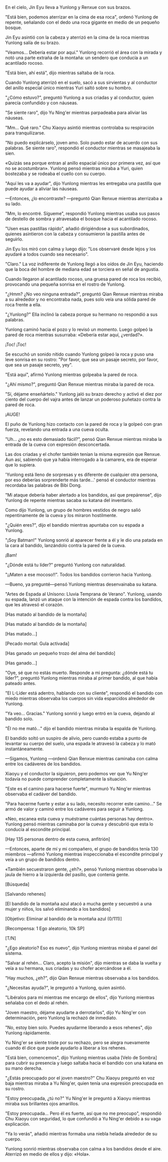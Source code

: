 
En el cielo, Jin Eyu lleva a Yunlong y Renxue con sus brazos.

"Está bien, podemos aterrizar en la cima de esa roca", ordenó Yunlong de repente, señalando con el dedo una roca gigante en medio de un pequeño bosque.

Jin Eyu asintió con la cabeza y aterrizó en la cima de la roca mientras Yunlong salía de su brazo.

"Veamos... Debería estar por aquí." Yunlong recorrió el área con la mirada y notó una parte extraña de la montaña: un sendero que conducía a un acantilado rocoso.

"Está bien, ahí está", dijo mientras saltaba de la roca.

Cuando Yunlong aterrizó en el suelo, sacó a sus sirvientas y al conductor del anillo especial único mientras Yuri saltó sobre su hombro.

"¿Cómo estuvo?", preguntó Yunlong a sus criadas y al conductor, quien parecía confundido y con náuseas.

"Se siente raro", dijo Yu Ning'er mientras parpadeaba para aliviar las náuseas.

"Mm... Qué raro." Chu Xiaoyu asintió mientras controlaba su respiración para tranquilizarse.

"No puedo explicárselo, joven amo. Solo puedo estar de acuerdo con sus palabras. Se siente raro", respondió el conductor mientras se masajeaba la sien.

«Quizás sea porque entran al anillo espacial único por primera vez, así que no se acostumbran». Yunlong pensó mientras miraba a Yuri, quien bostezaba y se rodeaba el cuello con su cuerpo.

"Aquí les va a ayudar", dijo Yunlong mientras les entregaba una pastilla que puede ayudar a aliviar las náuseas.

—Entonces, ¿lo encontraste? —preguntó Qian Renxue mientras aterrizaba a su lado.

"Mm, lo encontré. Sígueme", respondió Yunlong mientras usaba sus pasos de destello de sombra y atravesaba el bosque hacia el acantilado rocoso.

"Usen esas pastillas rápido", añadió dirigiéndose a sus subordinados, quienes asintieron con la cabeza y consumieron la pastilla antes de seguirlo.

Jin Eyu los miró con calma y luego dijo: "Los observaré desde lejos y los ayudaré a todos cuando sea necesario".

"Claro." La voz indiferente de Yunlong llegó a los oídos de Jin Eyu, haciendo que la boca del hombre de mediana edad se torciera en señal de angustia.

Cuando llegaron al acantilado rocoso, una gruesa pared de roca los recibió, provocando una pequeña sonrisa en el rostro de Yunlong.

"¿Hmm? ¿No veo ninguna entrada?", preguntó Qian Renxue mientras miraba a su alrededor y no encontraba nada, pues solo veía una sólida pared de roca frente a ella.

"¿Yunlong?" Ella inclinó la cabeza porque su hermano no respondió a sus palabras.

Yunlong caminó hacia el pozo y lo revisó un momento. Luego golpeó la pared de roca mientras susurraba: «Debería estar aquí, ¿verdad?».

¡Toc! ¡Toc!

Se escuchó un sonido nítido cuando Yunlong golpeó la roca y puso una leve sonrisa en su rostro: "Por favor, que sea un pasaje secreto, por favor, que sea un pasaje secreto, yey".

"Está aquí", afirmó Yunlong mientras golpeaba la pared de roca.

"¿Ahí mismo?", preguntó Qian Renxue mientras miraba la pared de roca.

"Sí, déjame enseñártelo." Yunlong jaló su brazo derecho y activó el diez por ciento del cuerpo del vajra antes de lanzar un poderoso puñetazo contra la pared de roca.

¡AUGE!

El puño de Yunlong hizo contacto con la pared de roca y la golpeó con gran fuerza, revelando una entrada a una cueva oculta.

"Uh... ¿no es esto demasiado fácil?", pensó Qian Renxue mientras miraba la entrada de la cueva con expresión desconcertada.

Las dos criadas y el chofer también tenían la misma expresión que Renxue. Aun así, sabiendo que ya había interrogado a la camarera, era de esperar que lo supiera.

'Yunlong está lleno de sorpresas y es diferente de cualquier otra persona, por eso deberías sorprenderte más tarde...' pensó el conductor mientras recordaba las palabras de Bibi Dong.

"Mi ataque debería haber alertado a los bandidos, así que prepárense", dijo Yunlong de repente mientras sacaba su katana del inventario.

Como dijo Yunlong, un grupo de hombres vestidos de negro salió repentinamente de la cueva y los miraron hostilmente.

"¿Quién eres?", dijo el bandido mientras apuntaba con su espada a Yunlong.

"¡Soy Batman!" Yunlong sonrió al aparecer frente a él y le dio una patada en la cara al bandido, lanzándolo contra la pared de la cueva.

¡Bam!

"¿Dónde está tu líder?" preguntó Yunlong con naturalidad.

"¡¡Maten a ese mocoso!!". Todos los bandidos corrieron hacia Yunlong.

—Bueno, ya pregunté—pensó Yunlong mientras desenvainaba su katana.

"Artes de Espada al Unísono: Lluvia Temprana de Verano". Yunlong, usando su espada, lanzó un ataque con la intención de espada contra los bandidos, que les atravesó el corazón.

[Has matado al bandido de la montaña]

[Has matado al bandido de la montaña]

[Has matado...]

[Pecado mortal: Gula activada]

[Has ganado un pequeño trozo del alma del bandido]

[Has ganado...]

"Oye, sé que no estás muerto. Responde a mi pregunta: ¿dónde está tu líder?", preguntó Yunlong mientras miraba al primer bandido, al que había pateado antes.

"El L-Líder está adentro, hablando con su cliente", respondió el bandido con miedo mientras observaba los cuerpos sin vida esparcidos alrededor de Yunlong.

"Ya veo... Gracias." Yunlong sonrió y luego entró en la cueva, dejando al bandido solo.

"Él no me mató..." dijo el bandido mientras miraba la espalda de Yunlong.

El bandido soltó un suspiro de alivio, pero cuando estaba a punto de levantar su cuerpo del suelo, una espada le atravesó la cabeza y lo mató instantáneamente.

—Sigamos, Yunlong —ordenó Qian Renxue mientras caminaba con calma entre los cadáveres de los bandidos.

Xiaoyu y el conductor la siguieron, pero podemos ver que Yu Ning'er todavía no puede comprender completamente la situación.

"Este es el camino para hacerse fuerte", murmuró Yu Ning'er mientras observaba el cadáver del bandido.

"Para hacerme fuerte y estar a su lado, necesito recorrer este camino..." Se armó de valor y caminó entre los cadáveres para seguir a Yunlong.

«Neo, escanea esta cueva y muéstrame cuántas personas hay dentro». Yunlong pensó mientras caminaba por la cueva y descubrió que esta lo conducía al escondite principal.

[Hay 135 personas dentro de esta cueva, anfitrión]

—Entonces, aparte de mí y mi compañero, el grupo de bandidos tenía 130 miembros —afirmó Yunlong mientras inspeccionaba el escondite principal y veía a un grupo de bandidos dentro.

«También secuestraron gente, ¿eh?», pensó Yunlong mientras observaba la jaula de hierro a la izquierda del pasillo, que contenía gente.

[Búsqueda]

[Salvando rehenes]

[El bandido de la montaña azul atacó a mucha gente y secuestró a una mujer y niños, los salvó eliminando a los bandidos]

[Objetivo: Eliminar al bandido de la montaña azul (0/111)]

[Recompensa: 1 Ego aleatorio, 10k SP]

[T/N]

"¿Ego aleatorio? Eso es nuevo", dijo Yunlong mientras miraba el panel del sistema.

"Salvar al rehén... Claro, acepto la misión", dijo mientras se daba la vuelta y veía a su hermana, sus criadas y su chofer acercándose a él.

"Hay muchos, ¿eh?", dijo Qian Renxue mientras observaba a los bandidos.

"¿Necesitas ayuda?", le preguntó a Yunlong, quien asintió.

"Libéralos para mí mientras me encargo de ellos", dijo Yunlong mientras señalaba con el dedo al rehén.

"Joven maestro, déjame ayudarte a derrotarlos", dijo Yu Ning'er con determinación, pero Yunlong la rechazó de inmediato.

"No, estoy bien solo. Puedes ayudarme liberando a esos rehenes", dijo Yunlong rápidamente.

Yu Ning'er se siente triste por su rechazo, pero se alegra nuevamente cuando él dice que puede ayudarlo a liberar a los rehenes.

"Está bien, comencemos", dijo Yunlong mientras usaba [Velo de Sombra] para cubrir su presencia y luego saltaba hacia el bandido con una katana en su mano derecha.

"¿Estás preocupado por el joven maestro?" Chu Xiaoyu preguntó en voz baja mientras miraba a Yu Ning'er, quien tenía una expresión preocupada en su rostro.

"Estoy preocupada, ¿tú no?" Yu Ning'er le preguntó a Xiaoyu mientras miraba sus brillantes ojos amarillos.

"Estoy preocupada... Pero él es fuerte, así que no me preocupo", respondió Chu Xiaoyu con seguridad, lo que confundió a Yu Ning'er debido a su vaga explicación.

"Ya lo verás", añadió mientras formaba una niebla helada alrededor de su cuerpo.

Yunlong sonrió mientras observaba con calma a los bandidos desde el aire. Aterrizó en medio de ellos y dijo: «Hola».